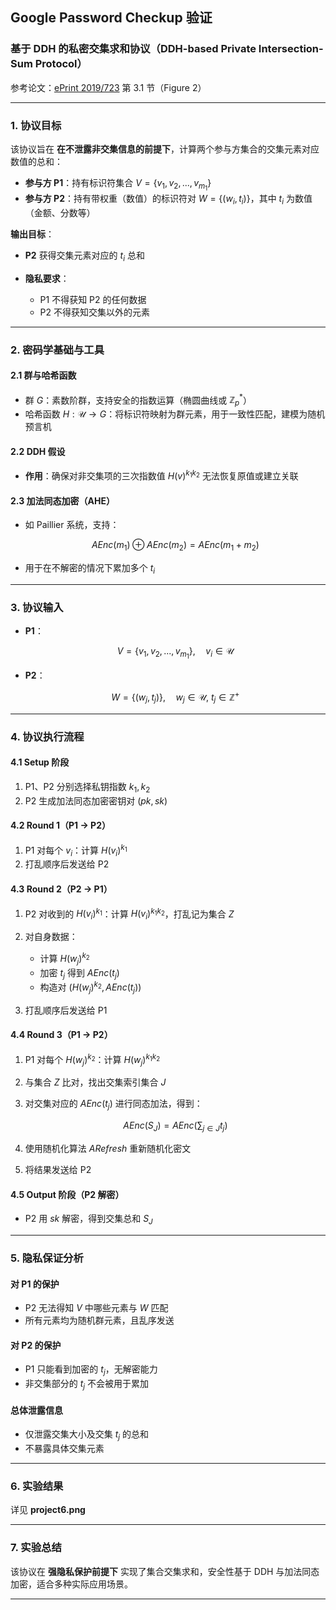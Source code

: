 ## Google Password Checkup 验证

### 基于 DDH 的私密交集求和协议（DDH-based Private Intersection-Sum Protocol）

参考论文：[ePrint 2019/723](https://eprint.iacr.org/2019/723.pdf) 第 3.1 节（Figure 2）

---

### 1. 协议目标

该协议旨在 **在不泄露非交集信息的前提下**，计算两个参与方集合的交集元素对应数值的总和：

* **参与方 P1**：持有标识符集合
  $V = \{ v_1, v_2, ..., v_{m_1} \}$
* **参与方 P2**：持有带权重（数值）的标识符对
  $W = \{ (w_i, t_i) \}$，其中 $t_i$ 为数值（金额、分数等）

**输出目标**：

* **P2** 获得交集元素对应的 $t_i$ 总和
* **隐私要求**：

  * P1 不得获知 P2 的任何数据
  * P2 不得获知交集以外的元素

---

### 2. 密码学基础与工具

#### 2.1 群与哈希函数

* 群 $G$：素数阶群，支持安全的指数运算（椭圆曲线或 $\mathbb{Z}_p^*$）
* 哈希函数 $H: \mathcal{U} \to G$：将标识符映射为群元素，用于一致性匹配，建模为随机预言机

#### 2.2 DDH 假设

* **作用**：确保对非交集项的三次指数值 $H(v)^{k_1 k_2}$ 无法恢复原值或建立关联

#### 2.3 加法同态加密（AHE）

* 如 Paillier 系统，支持：

  $$
  AEnc(m_1) \oplus AEnc(m_2) = AEnc(m_1 + m_2)
  $$
* 用于在不解密的情况下累加多个 $t_i$

---

### 3. 协议输入

* **P1**：

  $$
  V = \{ v_1, v_2, ..., v_{m_1} \}, \quad v_i \in \mathcal{U}
  $$
* **P2**：

  $$
  W = \{ (w_j, t_j) \}, \quad w_j \in \mathcal{U},\ t_j \in \mathbb{Z}^+
  $$

---

### 4. 协议执行流程

#### 4.1 Setup 阶段

1. P1、P2 分别选择私钥指数 $k_1, k_2$
2. P2 生成加法同态加密密钥对 $(pk, sk)$

#### 4.2 Round 1（P1 → P2）

1. P1 对每个 $v_i$：计算 $H(v_i)^{k_1}$
2. 打乱顺序后发送给 P2

#### 4.3 Round 2（P2 → P1）

1. P2 对收到的 $H(v_i)^{k_1}$：计算 $H(v_i)^{k_1 k_2}$，打乱记为集合 $Z$
2. 对自身数据：

   * 计算 $H(w_j)^{k_2}$
   * 加密 $t_j$ 得到 $AEnc(t_j)$
   * 构造对 $(H(w_j)^{k_2}, AEnc(t_j))$
3. 打乱顺序后发送给 P1

#### 4.4 Round 3（P1 → P2）

1. P1 对每个 $H(w_j)^{k_2}$：计算 $H(w_j)^{k_1 k_2}$
2. 与集合 $Z$ 比对，找出交集索引集合 $J$
3. 对交集对应的 $AEnc(t_j)$ 进行同态加法，得到：

   $$
   AEnc(S_J) = AEnc\left(\sum_{j \in J} t_j\right)
   $$
4. 使用随机化算法 $ARefresh$ 重新随机化密文
5. 将结果发送给 P2

#### 4.5 Output 阶段（P2 解密）

* P2 用 $sk$ 解密，得到交集总和 $S_J$

---

### 5. 隐私保证分析

#### 对 P1 的保护

* P2 无法得知 $V$ 中哪些元素与 $W$ 匹配
* 所有元素均为随机群元素，且乱序发送

#### 对 P2 的保护

* P1 只能看到加密的 $t_j$，无解密能力
* 非交集部分的 $t_j$ 不会被用于累加

#### 总体泄露信息

* 仅泄露交集大小及交集 $t_j$ 的总和
* 不暴露具体交集元素

---

### 6. 实验结果

详见 **project6.png**

---

### 7. 实验总结

该协议在 **强隐私保护前提下** 实现了集合交集求和，安全性基于 DDH 与加法同态加密，适合多种实际应用场景。

---
